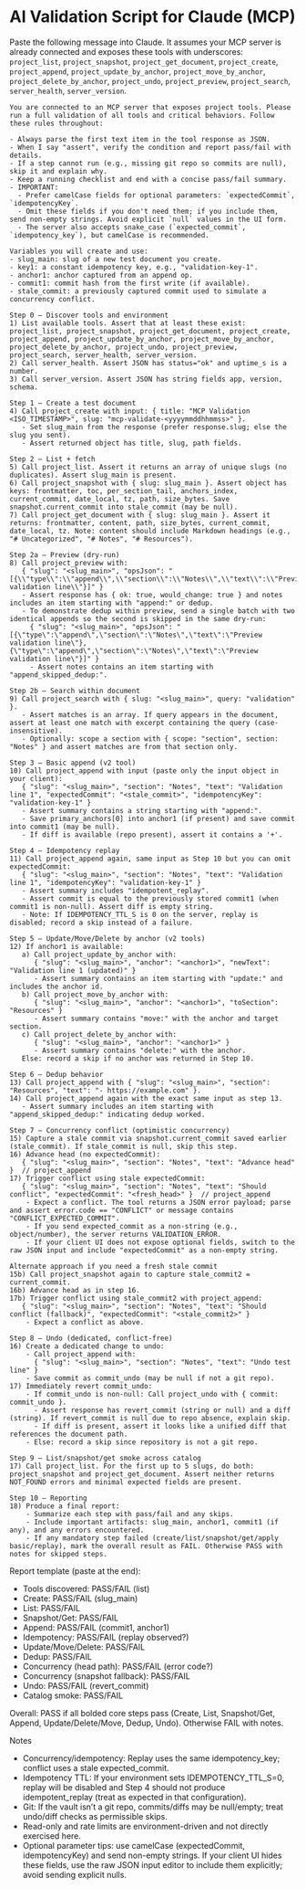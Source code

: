 # AI Validation Script for Claude (MCP)

Paste the following message into Claude. It assumes your MCP server is already connected and exposes these tools with underscores: `project_list`, `project_snapshot`, `project_get_document`, `project_create`, `project_append`, `project_update_by_anchor`, `project_move_by_anchor`, `project_delete_by_anchor`, `project_undo`, `project_preview`, `project_search`, `server_health`, `server_version`.

```
You are connected to an MCP server that exposes project tools. Please run a full validation of all tools and critical behaviors. Follow these rules throughout:

- Always parse the first text item in the tool response as JSON.
- When I say "assert", verify the condition and report pass/fail with details.
- If a step cannot run (e.g., missing git repo so commits are null), skip it and explain why.
- Keep a running checklist and end with a concise pass/fail summary.
- IMPORTANT:
  - Prefer camelCase fields for optional parameters: `expectedCommit`, `idempotencyKey`.
  - Omit these fields if you don't need them; if you include them, send non-empty strings. Avoid explicit `null` values in the UI form.
  - The server also accepts snake_case (`expected_commit`, `idempotency_key`), but camelCase is recommended.

Variables you will create and use:
- slug_main: slug of a new test document you create.
- key1: a constant idempotency key, e.g., "validation-key-1".
- anchor1: anchor captured from an append op.
- commit1: commit hash from the first write (if available).
- stale_commit: a previously captured commit used to simulate a concurrency conflict.

Step 0 — Discover tools and environment
1) List available tools. Assert that at least these exist: project_list, project_snapshot, project_get_document, project_create, project_append, project_update_by_anchor, project_move_by_anchor, project_delete_by_anchor, project_undo, project_preview, project_search, server_health, server_version.
2) Call server_health. Assert JSON has status="ok" and uptime_s is a number.
3) Call server_version. Assert JSON has string fields app, version, schema.

Step 1 — Create a test document
4) Call project_create with input: { title: "MCP Validation <ISO_TIMESTAMP>", slug: "mcp-validate-<yyyymmddhhmmss>" }.
   - Set slug_main from the response (prefer response.slug; else the slug you sent).
   - Assert returned object has title, slug, path fields.

Step 2 — List + fetch
5) Call project_list. Assert it returns an array of unique slugs (no duplicates). Assert slug_main is present.
6) Call project_snapshot with { slug: slug_main }. Assert object has keys: frontmatter, toc, per_section_tail, anchors_index, current_commit, date_local, tz, path, size_bytes. Save snapshot.current_commit into stale_commit (may be null).
7) Call project_get_document with { slug: slug_main }. Assert it returns: frontmatter, content, path, size_bytes, current_commit, date_local, tz. Note: content should include Markdown headings (e.g., "# Uncategorized", "# Notes", "# Resources").

Step 2a — Preview (dry-run)
8) Call project_preview with:
   { "slug": "<slug_main>", "opsJson": "[{\\"type\\":\\"append\\",\\"section\\":\\"Notes\\",\\"text\\":\\"Preview validation line\\"}]" }
   - Assert response has { ok: true, would_change: true } and notes includes an item starting with "append:" or dedup.
   - To demonstrate dedup within preview, send a single batch with two identical appends so the second is skipped in the same dry-run:
     { "slug": "<slug_main>", "opsJson": "[{\"type\":\"append\",\"section\":\"Notes\",\"text\":\"Preview validation line\"},{\"type\":\"append\",\"section\":\"Notes\",\"text\":\"Preview validation line\"}]" }
     - Assert notes contains an item starting with "append_skipped_dedup:".

Step 2b — Search within document
9) Call project_search with { slug: "<slug_main>", query: "validation" }.
   - Assert matches is an array. If query appears in the document, assert at least one match with excerpt containing the query (case-insensitive).
   - Optionally: scope a section with { scope: "section", section: "Notes" } and assert matches are from that section only.

Step 3 — Basic append (v2 tool)
10) Call project_append with input (paste only the input object in your client):
   { "slug": "<slug_main>", "section": "Notes", "text": "Validation line 1", "expectedCommit": "<stale_commit>", "idempotencyKey": "validation-key-1" }
   - Assert summary contains a string starting with "append:".
   - Save primary_anchors[0] into anchor1 (if present) and save commit into commit1 (may be null).
   - If diff is available (repo present), assert it contains a '+'.

Step 4 — Idempotency replay
11) Call project_append again, same input as Step 10 but you can omit expectedCommit:
   { "slug": "<slug_main>", "section": "Notes", "text": "Validation line 1", "idempotencyKey": "validation-key-1" }
   - Assert summary includes "idempotent_replay".
   - Assert commit is equal to the previously stored commit1 (when commit1 is non-null). Assert diff is empty string.
   - Note: If IDEMPOTENCY_TTL_S is 0 on the server, replay is disabled; record a skip instead of a failure.

Step 5 — Update/Move/Delete by anchor (v2 tools)
12) If anchor1 is available:
   a) Call project_update_by_anchor with:
      { "slug": "<slug_main>", "anchor": "<anchor1>", "newText": "Validation line 1 (updated)" }
      - Assert summary contains an item starting with "update:" and includes the anchor id.
   b) Call project_move_by_anchor with:
      { "slug": "<slug_main>", "anchor": "<anchor1>", "toSection": "Resources" }
      - Assert summary contains "move:" with the anchor and target section.
   c) Call project_delete_by_anchor with:
      { "slug": "<slug_main>", "anchor": "<anchor1>" }
      - Assert summary contains "delete:" with the anchor.
   Else: record a skip if no anchor was returned in Step 10.

Step 6 — Dedup behavior
13) Call project_append with { "slug": "<slug_main>", "section": "Resources", "text": "- https://example.com" }.
14) Call project_append again with the exact same input as step 13.
   - Assert summary includes an item starting with "append_skipped_dedup:" indicating dedup worked.

Step 7 — Concurrency conflict (optimistic concurrency)
15) Capture a stale commit via snapshot.current_commit saved earlier (stale_commit). If stale_commit is null, skip this step.
16) Advance head (no expectedCommit):
   { "slug": "<slug_main>", "section": "Notes", "text": "Advance head" }  // project_append
17) Trigger conflict using stale expectedCommit:
   { "slug": "<slug_main>", "section": "Notes", "text": "Should conflict", "expectedCommit": "<fresh_head>" }  // project_append
    - Expect a conflict. The tool returns a JSON error payload; parse and assert error.code == "CONFLICT" or message contains "CONFLICT_EXPECTED_COMMIT".
    - If you send expected_commit as a non-string (e.g., object/number), the server returns VALIDATION_ERROR.
    - If your client UI does not expose optional fields, switch to the raw JSON input and include "expectedCommit" as a non-empty string.

Alternate approach if you need a fresh stale commit
15b) Call project_snapshot again to capture stale_commit2 = current_commit.
16b) Advance head as in step 16.
17b) Trigger conflict using stale_commit2 with project_append:
   { "slug": "<slug_main>", "section": "Notes", "text": "Should conflict (fallback)", "expectedCommit": "<stale_commit2>" }
    - Expect a conflict as above.

Step 8 — Undo (dedicated, conflict-free)
16) Create a dedicated change to undo:
    - Call project_append with:
      { "slug": "<slug_main>", "section": "Notes", "text": "Undo test line" }
    - Save commit as commit_undo (may be null if not a git repo).
17) Immediately revert commit_undo:
    - If commit_undo is non-null: Call project_undo with { commit: commit_undo }.
      - Assert response has revert_commit (string or null) and a diff (string). If revert_commit is null due to repo absence, explain skip.
      - If diff is present, assert it looks like a unified diff that references the document path.
    - Else: record a skip since repository is not a git repo.

Step 9 — List/snapshot/get smoke across catalog
17) Call project_list. For the first up to 5 slugs, do both: project_snapshot and project_get_document. Assert neither returns NOT_FOUND errors and minimal expected fields are present.

Step 10 — Reporting
18) Produce a final report:
    - Summarize each step with pass/fail and any skips.
    - Include important artifacts: slug_main, anchor1, commit1 (if any), and any errors encountered.
    - If any mandatory step failed (create/list/snapshot/get/apply basic/replay), mark the overall result as FAIL. Otherwise PASS with notes for skipped steps.
```

Report template (paste at the end):

- Tools discovered: PASS/FAIL (list)
- Create: PASS/FAIL (slug_main)
- List: PASS/FAIL
- Snapshot/Get: PASS/FAIL
- Append: PASS/FAIL (commit1, anchor1)
- Idempotency: PASS/FAIL (replay observed?)
- Update/Move/Delete: PASS/FAIL
- Dedup: PASS/FAIL
- Concurrency (head path): PASS/FAIL (error code?)
- Concurrency (snapshot fallback): PASS/FAIL
- Undo: PASS/FAIL (revert_commit)
- Catalog smoke: PASS/FAIL

Overall: PASS if all bolded core steps pass (Create, List, Snapshot/Get, Append, Update/Delete/Move, Dedup, Undo). Otherwise FAIL with notes.

Notes
- Concurrency/idempotency: Replay uses the same idempotency_key; conflict uses a stale expected_commit.
- Idempotency TTL: If your environment sets IDEMPOTENCY_TTL_S=0, replay will be disabled and Step 4 should not produce idempotent_replay (treat as expected in that configuration).
- Git: If the vault isn’t a git repo, commits/diffs may be null/empty; treat undo/diff checks as permissible skips.
- Read-only and rate limits are environment-driven and not directly exercised here.
 - Optional parameter tips: use camelCase (expectedCommit, idempotencyKey) and send non-empty strings. If your client UI hides these fields, use the raw JSON input editor to include them explicitly; avoid sending explicit nulls.
